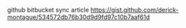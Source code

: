 github bitbucket sync article https://gist.github.com/derick-montague/534572db76b30d9d9fd97c10b7aaf61d
